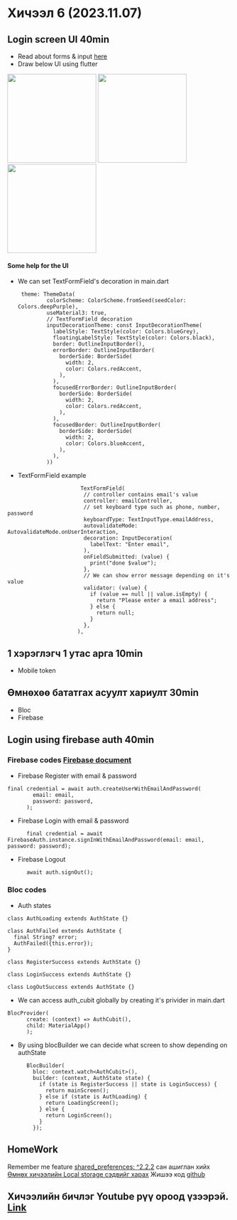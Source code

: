 # Хичээл 6 (2023.11.07)
## Login screen UI 40min
 - Read about forms & input [here](https://docs.flutter.dev/cookbook/forms/text-input)
 - Draw below UI using flutter

<img src = "https://github.com/buyka98/flutter-lesson/assets/92565391/3baf15d8-e974-4a2c-8262-55326c504045" width = 200>
<img src = "https://github.com/buyka98/flutter-lesson/assets/92565391/6e716ee5-82fd-49a2-bc24-a1513fc58e02" width = 200>
<img src = "[https://github.com/buyka98/flutter-lesson/assets/92565391/b1bf4e83-7d6c-4521-a1b6-6523851c0320](https://github.com/buyka98/flutter-lesson/assets/92565391/023dc308-9207-43c8-89e7-21bd2887f1eb)" width = 200>

#### Some help for the UI
- We can set TextFormField's decoration in main.dart
   ```
    theme: ThemeData(
            colorScheme: ColorScheme.fromSeed(seedColor: Colors.deepPurple),
            useMaterial3: true,
            // TextFormField decoration
            inputDecorationTheme: const InputDecorationTheme(
              labelStyle: TextStyle(color: Colors.blueGrey),
              floatingLabelStyle: TextStyle(color: Colors.black),
              border: OutlineInputBorder(),
              errorBorder: OutlineInputBorder(
                borderSide: BorderSide(
                  width: 2,
                  color: Colors.redAccent,
                ),
              ),
              focusedErrorBorder: OutlineInputBorder(
                borderSide: BorderSide(
                  width: 2,
                  color: Colors.redAccent,
                ),
              ),
              focusedBorder: OutlineInputBorder(
                borderSide: BorderSide(
                  width: 2,
                  color: Colors.blueAccent,
                ),
              ),
            ))
   ```
- TextFormField example 
 ```
                        TextFormField(
                         // controller contains email's value
                         controller: emailController,
                         // set keyboard type such as phone, number, password
                         keyboardType: TextInputType.emailAddress,
                         autovalidateMode: AutovalidateMode.onUserInteraction,
                         decoration: InputDecoration(
                           labelText: "Enter email",
                         ),
                         onFieldSubmitted: (value) {
                           print("done $value");
                         },
                         // We can show error message depending on it's value
                         validator: (value) {
                           if (value == null || value.isEmpty) {
                             return "Please enter a email address";
                           } else {
                             return null;
                           }
                         },
                       ),
 ```

## 1 хэрэглэгч 1 утас арга 10min
- Mobile token

## Өмнөхөө бататгах асуулт хариулт 30min
- Bloc
- Firebase

## Login using firebase auth 40min

### Firebase codes [Firebase document](https://firebase.flutter.dev/docs/auth/email-link-auth)

- Firebase Register with email & password 
```
final credential = await auth.createUserWithEmailAndPassword(
        email: email,
        password: password,
      );
```
- Firebase Login with email & password
```
      final credential = await FirebaseAuth.instance.signInWithEmailAndPassword(email: email, password: password);
```
- Firebase Logout 
```
      await auth.signOut();
```

### Bloc codes 

- Auth states
```
class AuthLoading extends AuthState {}

class AuthFailed extends AuthState {
  final String? error;
  AuthFailed({this.error});
}

class RegisterSuccess extends AuthState {}

class LoginSuccess extends AuthState {}

class LogOutSuccess extends AuthState {}
```
- We can access auth_cubit globally by creating it's privider in main.dart
```
BlocProvider(
      create: (context) => AuthCubit(),
      child: MaterialApp()
      );
```
- By using blocBuilder we can decide what screen to show depending on authState
```
      BlocBuilder(
        bloc: context.watch<AuthCubit>(),
        builder: (context, AuthState state) {
          if (state is RegisterSuccess || state is LoginSuccess) {
            return mainScreen();
          } else if (state is AuthLoading) {
            return LoadingScreen();
          } else {
            return LoginScreen();
          }
        });
```

## HomeWork
Remember me feature [shared_preferences: ^2.2.2](https://pub.dev/packages/shared_preferences) сан ашиглан хийх
[Өмнөх хичээлийн Local storage сэдвийг харах](https://github.com/buyka98/flutter-lesson/blob/main/week2/lesson2/README.md) 
Жишээ код [github](https://github.com/buyka98/alpha23/tree/main/lib/screens/auth)

## Хичээлийн бичлэг Youtube рүү ороод үзээрэй. [Link](https://youtu.be/qupmzh4OZJ4)
